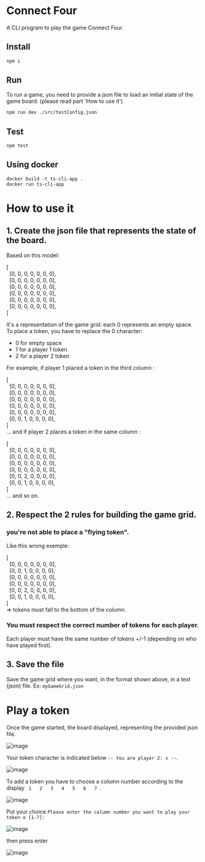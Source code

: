 # Connect Four

A CLI program to play the game Connect Four.

## Install

```bash
npm i
```

## Run

To run a game, you need to provide a json file to load an initial state of the game board. (please read part 'How to use it')

```bash
npm run dev ./src/testConfig.json
```

## Test

```bash
npm test
```

## Using docker

```bach
docker build -t ts-cli-app .
docker run ts-cli-app
```

# How to use it

## 1. Create the json file that represents the state of the board.

Based on this model:

[  
  [0, 0, 0, 0, 0, 0, 0],  
  [0, 0, 0, 0, 0, 0, 0],  
  [0, 0, 0, 0, 0, 0, 0],  
  [0, 0, 0, 0, 0, 0, 0],  
  [0, 0, 0, 0, 0, 0, 0],  
  [0, 0, 0, 0, 0, 0, 0],  
]

It's a representation of the game grid: each 0 represents an empty space. To place a token, you have to replace the 0 character:

- 0 for empty space
- 1 for a player 1 token
- 2 for a player 2 token

For example, if player 1 placed a token in the third column :

[  
  [0, 0, 0, 0, 0, 0, 0],  
  [0, 0, 0, 0, 0, 0, 0],  
  [0, 0, 0, 0, 0, 0, 0],  
  [0, 0, 0, 0, 0, 0, 0],  
  [0, 0, 0, 0, 0, 0, 0],  
  [0, 0, 1, 0, 0, 0, 0],  
]  
... and if player 2 places a token in the same column :

[  
  [0, 0, 0, 0, 0, 0, 0],  
  [0, 0, 0, 0, 0, 0, 0],  
  [0, 0, 0, 0, 0, 0, 0],  
  [0, 0, 0, 0, 0, 0, 0],  
  [0, 0, 2, 0, 0, 0, 0],  
  [0, 0, 1, 0, 0, 0, 0],  
]  
... and so on.

## 2. Respect the 2 rules for building the game grid.

### you're not able to place a "flying token".

Like this wrong exemple:

[  
   [0, 0, 0, 0, 0, 0, 0],  
   [0, 0, 1, 0, 0, 0, 0],  
   [0, 0, 0, 0, 0, 0, 0],  
   [0, 0, 0, 0, 0, 0, 0],  
   [0, 0, 2, 0, 0, 0, 0],  
   [0, 0, 1, 0, 0, 0, 0],  
 ]  
 => tokens must fall to the bottom of the column.

### You must respect the correct number of tokens for each player.

Each player must have the same number of tokens +/-1 (depending on who have played first).

## 3. Save the file

Save the game grid where you want, in the format shown above, in a text (json) file.
Ex: `myGameGrid.json`

# Play a token

Once the game started, the board displayed, representing the provided json file.

![image](https://github.com/user-attachments/assets/65182e94-1e5d-412d-942e-1e1cc8a9ceb9)

Your token character is indicated below `-- You are player 2: x --`.

![image](https://github.com/user-attachments/assets/25fe91eb-c74f-4234-b151-1d8180b2f15c)

To add a token you have to choose a column number according to the display `  1   2   3   4   5   6   7  `.

![image](https://github.com/user-attachments/assets/a524a759-e02a-44d6-b4cc-ee9584309832)

Put your choice `Please enter the column number you want to play your token o [1-7]: `

![image](https://github.com/user-attachments/assets/3a60862a-46ba-414d-abfd-8038e1bb1a12)

then press enter

![image](https://github.com/user-attachments/assets/52a567ac-5714-4054-8881-9a7b8d639ba8)
